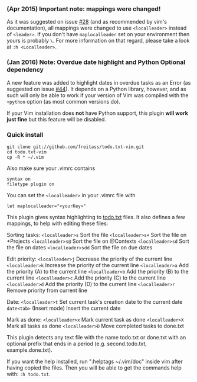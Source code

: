 ### (Apr 2015) Important note: mappings were changed!

As it was suggested on issue [#28](https://github.com/freitass/todo.txt-vim/issues/28) (and as recommended by vim's documentation), all mappings were changed to use `<localleader>` instead of `<leader>`. If you don't have `maplocalleader` set on your environment then yours is probably `\`. For more information on that regard, please take a look at `:h <Localleader>`.

### (Jan 2016) Note: Overdue date highlight and Python Optional dependency

A new feature was added to highlight dates in overdue tasks as an Error (as suggested on issue [#44](https://github.com/freitass/todo.txt-vim/issues/44)). It depends on a Python library, however, and as such will only be able to work if your version of Vim was compiled with the `+python` option (as most common versions do).

If your Vim installation does **not** have Python support, this plugin **will work just fine** but this feature will be disabled.

### Quick install

    git clone git://github.com/freitass/todo.txt-vim.git
    cd todo.txt-vim
    cp -R * ~/.vim

Also make sure your .vimrc contains

    syntax on
    filetype plugin on

You can set the `<localleader>` in your .vimrc file with

    let maplocalleader="<yourKey>"

This plugin gives syntax highlighting to [todo.txt](http://todotxt.com/) files. It also defines a few mappings, to help with editing these files:

Sorting tasks:
`<localleader>s`   Sort the file
`<localleader>s+`  Sort the file on +Projects
`<localleader>s@`  Sort the file on @Contexts
`<localleader>sd`  Sort the file on dates
`<localleader>sdd`  Sort the file on due dates

Edit priority:
`<localleader>j`   Decrease the priority of the current line
`<localleader>k`   Increase the priority of the current line
`<localleader>a`   Add the priority (A) to the current line
`<localleader>b`   Add the priority (B) to the current line
`<localleader>c`   Add the priority (C) to the current line
`<localleader>d`   Add the priority (D) to the current line
`<localleader>r`   Remove priority from current line

Date:
`<localleader>t`   Set current task's creation date to the current date
`date<tab>`        (Insert mode) Insert the current date

Mark as done:
`<localleader>x`   Mark current task as done
`<localleader>X`   Mark all tasks as done
`<localleader>D`   Move completed tasks to done.txt

This plugin detects any text file with the name todo.txt or done.txt with an optional prefix that ends in a period (e.g. second.todo.txt, example.done.txt).

If you want the help installed, run ":helptags ~/.vim/doc" inside vim after having copied the files.
Then you will be able to get the commands help with: `:h todo.txt`.
